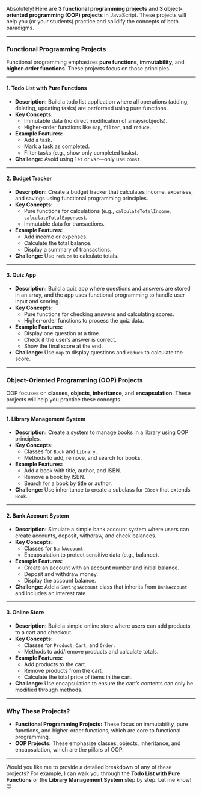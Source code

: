 Absolutely! Here are **3 functional programming projects** and **3 object-oriented programming (OOP) projects** in JavaScript. These projects will help you (or your students) practice and solidify the concepts of both paradigms.

---

### **Functional Programming Projects**

Functional programming emphasizes **pure functions**, **immutability**, and **higher-order functions**. These projects focus on those principles.

---

#### 1. **Todo List with Pure Functions**
   - **Description:** Build a todo list application where all operations (adding, deleting, updating tasks) are performed using pure functions.
   - **Key Concepts:**
     - Immutable data (no direct modification of arrays/objects).
     - Higher-order functions like `map`, `filter`, and `reduce`.
   - **Example Features:**
     - Add a task.
     - Mark a task as completed.
     - Filter tasks (e.g., show only completed tasks).
   - **Challenge:** Avoid using `let` or `var`—only use `const`.

---

#### 2. **Budget Tracker**
   - **Description:** Create a budget tracker that calculates income, expenses, and savings using functional programming principles.
   - **Key Concepts:**
     - Pure functions for calculations (e.g., `calculateTotalIncome`, `calculateTotalExpenses`).
     - Immutable data for transactions.
   - **Example Features:**
     - Add income or expenses.
     - Calculate the total balance.
     - Display a summary of transactions.
   - **Challenge:** Use `reduce` to calculate totals.

---

#### 3. **Quiz App**
   - **Description:** Build a quiz app where questions and answers are stored in an array, and the app uses functional programming to handle user input and scoring.
   - **Key Concepts:**
     - Pure functions for checking answers and calculating scores.
     - Higher-order functions to process the quiz data.
   - **Example Features:**
     - Display one question at a time.
     - Check if the user’s answer is correct.
     - Show the final score at the end.
   - **Challenge:** Use `map` to display questions and `reduce` to calculate the score.

---

### **Object-Oriented Programming (OOP) Projects**

OOP focuses on **classes**, **objects**, **inheritance**, and **encapsulation**. These projects will help you practice these concepts.

---

#### 1. **Library Management System**
   - **Description:** Create a system to manage books in a library using OOP principles.
   - **Key Concepts:**
     - Classes for `Book` and `Library`.
     - Methods to add, remove, and search for books.
   - **Example Features:**
     - Add a book with title, author, and ISBN.
     - Remove a book by ISBN.
     - Search for a book by title or author.
   - **Challenge:** Use inheritance to create a subclass for `EBook` that extends `Book`.

---

#### 2. **Bank Account System**
   - **Description:** Simulate a simple bank account system where users can create accounts, deposit, withdraw, and check balances.
   - **Key Concepts:**
     - Classes for `BankAccount`.
     - Encapsulation to protect sensitive data (e.g., balance).
   - **Example Features:**
     - Create an account with an account number and initial balance.
     - Deposit and withdraw money.
     - Display the account balance.
   - **Challenge:** Add a `SavingsAccount` class that inherits from `BankAccount` and includes an interest rate.

---

#### 3. **Online Store**
   - **Description:** Build a simple online store where users can add products to a cart and checkout.
   - **Key Concepts:**
     - Classes for `Product`, `Cart`, and `Order`.
     - Methods to add/remove products and calculate totals.
   - **Example Features:**
     - Add products to the cart.
     - Remove products from the cart.
     - Calculate the total price of items in the cart.
   - **Challenge:** Use encapsulation to ensure the cart’s contents can only be modified through methods.

---

### **Why These Projects?**
- **Functional Programming Projects:** These focus on immutability, pure functions, and higher-order functions, which are core to functional programming.
- **OOP Projects:** These emphasize classes, objects, inheritance, and encapsulation, which are the pillars of OOP.

---

Would you like me to provide a detailed breakdown of any of these projects? For example, I can walk you through the **Todo List with Pure Functions** or the **Library Management System** step by step. Let me know! 😊
